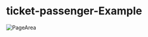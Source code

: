# ticket-passenger-Example


![PageArea](https://user-images.githubusercontent.com/56879548/221052221-3f5a5b33-0b82-48b9-af9c-0ea457a2650c.jpg)
